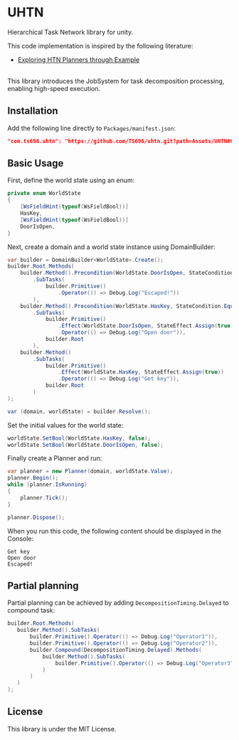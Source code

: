 # UHTN
Hierarchical Task Network library for unity.

This code implementation is inspired by the following literature:
- [Exploring HTN Planners through Example](http://www.gameaipro.com/GameAIPro/GameAIPro_Chapter12_Exploring_HTN_Planners_through_Example.pdf)

<br>
This library introduces the JobSystem for task decomposition processing, enabling high-speed execution.

## Installation
Add the following line directly to `Packages/manifest.json`:
```json
"com.ts696.uhtn": "https://github.com/TS696/uhtn.git?path=Assets/UHTN#0.0.11"
```

## Basic Usage
First, define the world state using an enum:
```csharp
private enum WorldState 
{
    [WsFieldHint(typeof(WsFieldBool))]
    HasKey,
    [WsFieldHint(typeof(WsFieldBool))]
    DoorIsOpen,
}
```
Next, create a domain and a world state instance using DomainBuilder:
```csharp
var builder = DomainBuilder<WorldState>.Create();
builder.Root.Methods(
    builder.Method().Precondition(WorldState.DoorIsOpen, StateCondition.Equal(true))
        .SubTasks(
            builder.Primitive()
                .Operator(() => Debug.Log("Escaped!"))
        ),
    builder.Method().Precondition(WorldState.HasKey, StateCondition.Equal(true))
        .SubTasks(
            builder.Primitive()
                .Effect(WorldState.DoorIsOpen, StateEffect.Assign(true))
                .Operator(() => Debug.Log("Open door")),
            builder.Root
        ),
    builder.Method()
        .SubTasks(
            builder.Primitive()
                .Effect(WorldState.HasKey, StateEffect.Assign(true))
                .Operator(() => Debug.Log("Get key")),
            builder.Root
        )
);

var (domain, worldState) = builder.Resolve();
```

Set the initial values for the world state:
```csharp
worldState.SetBool(WorldState.HasKey, false);
worldState.SetBool(WorldState.DoorIsOpen, false);
```

Finally create a Planner and run:
```csharp
var planner = new Planner(domain, worldState.Value);
planner.Begin();
while (planner.IsRunning)
{
    planner.Tick();
}

planner.Dispose();
```

When you run this code, the following content should be displayed in the Console:
```
Get key
Open door
Escaped!
```

## Partial planning
Partial planning can be achieved by adding `DecompositionTiming.Delayed` to compound task:
```csharp
builder.Root.Methods(
   builder.Method().SubTasks(
       builder.Primitive().Operator(() => Debug.Log("Operator1")),
       builder.Primitive().Operator(() => Debug.Log("Operator2")),
       builder.Compound(DecompositionTiming.Delayed).Methods(
           builder.Method().SubTasks(
               builder.Primitive().Operator(() => Debug.Log("Operator3"))
           )
       )
   )
);
```

## License
This library is under the MIT License.
